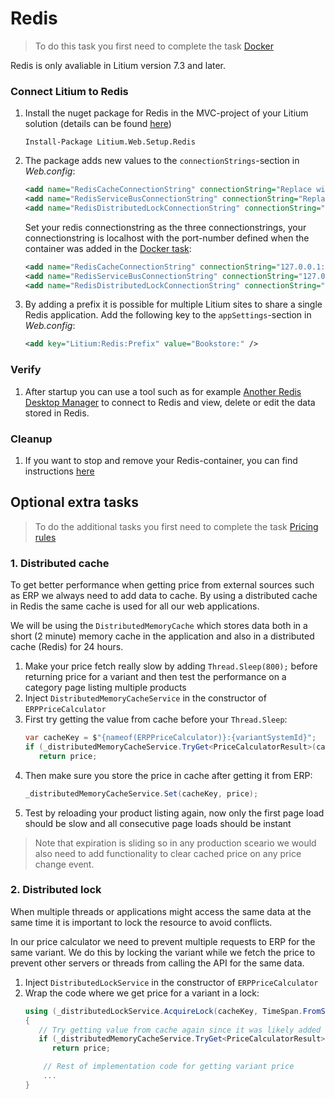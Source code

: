 # Redis

> To do this task you first need to complete the task [Docker](../Docker) 

Redis is only avaliable in Litium version 7.3 and later.

### Connect Litium to Redis

1. Install the nuget package for Redis in the MVC-project of your Litium solution (details can be found [here](https://docs.litium.com/documentation/get-started/multi-server-installation/redis))
   ```console
   Install-Package Litium.Web.Setup.Redis 
   ```
1. The package adds new values to the `connectionStrings`-section in *Web.config*:
   ```XML
   <add name="RedisCacheConnectionString" connectionString="Replace with Redis Connection string" />
   <add name="RedisServiceBusConnectionString" connectionString="Replace with Redis Connection string" />
   <add name="RedisDistributedLockConnectionString" connectionString="Replace with Redis Connection string" />
   ```
   Set your redis connectionstring as the three connectionstrings, your connectionstring is localhost with the port-number defined when the container was added in the [Docker task](../Docker):
   ```XML
   <add name="RedisCacheConnectionString" connectionString="127.0.0.1:6379" />
   <add name="RedisServiceBusConnectionString" connectionString="127.0.0.1:6379" />
   <add name="RedisDistributedLockConnectionString" connectionString="127.0.0.1:6379" />
   ```
1. By adding a prefix it is possible for multiple Litium sites to share a single Redis application. Add the following key to the `appSettings`-section in *Web.config*:
   ```XML
   <add key="Litium:Redis:Prefix" value="Bookstore:" />
   ```

### Verify

1. After startup you can use a tool such as for example [Another Redis Desktop Manager](https://github.com/qishibo/AnotherRedisDesktopManager) to connect to Redis and view, delete or edit the data stored in Redis.

### Cleanup

1. If you want to stop and remove your Redis-container, you can find instructions [here](https://linuxize.com/post/how-to-remove-docker-images-containers-volumes-and-networks/)

## Optional extra tasks 

> To do the additional tasks you first need to complete the task [Pricing rules](../Pricing%20rules)

### 1. Distributed cache

To get better performance when getting price from external sources such as ERP we always need to add data to cache. By using a distributed cache in Redis the same cache is used for all our web applications.

We will be using the `DistributedMemoryCache` which stores data both in a short (2 minute) memory cache in the application and also in a distributed cache (Redis) for 24 hours.

1. Make your price fetch really slow by adding `Thread.Sleep(800);` before returning price for a variant and then test the performance on a category page listing multiple products
1. Inject `DistributedMemoryCacheService` in the constructor of `ERPPriceCalculator`
1. First try getting the value from cache before your `Thread.Sleep`:
   ```C#
   var cacheKey = $"{nameof(ERPPriceCalculator)}:{variantSystemId}";
   if (_distributedMemoryCacheService.TryGet<PriceCalculatorResult>(cacheKey, out var price))
      return price;
   ```
1. Then make sure you store the price in cache after getting it from ERP:
   ```C#
   _distributedMemoryCacheService.Set(cacheKey, price);
   ```
1. Test by reloading your product listing again, now only the first page load should be slow and all consecutive page loads should be instant

> Note that expiration is sliding so in any production sceario we would also need to add functionality to clear cached price on any price change event.

### 2. Distributed lock

When multiple threads or applications might access the same data at the same time it is important to lock the resource to avoid conflicts. 

In our price calculator we need to prevent multiple requests to ERP for the same variant. We do this by locking the variant while we fetch the price to prevent other servers or threads from calling the API for the same data.

1. Inject `DistributedLockService` in the constructor of `ERPPriceCalculator`
1. Wrap the code where we get price for a variant in a lock:
   ```C#
   using (_distributedLockService.AcquireLock(cacheKey, TimeSpan.FromSeconds(10)))
   {
      // Try getting value from cache again since it was likely added while we were waiting for the lock
      if (_distributedMemoryCacheService.TryGet<PriceCalculatorResult>(cacheKey, out price))
         return price;

       // Rest of implementation code for getting variant price
       ...
   }
   ```
